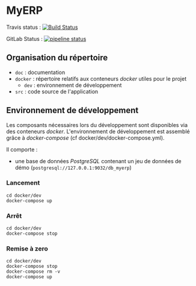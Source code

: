 # MyERP 

Travis status : [![Build Status](https://travis-ci.org/Toysurusse/Project-9-Test.svg?branch=master)](https://travis-ci.org/Toysurusse/Project-9-Test)

GitLab Status : [![pipeline status](https://gitlab.com/Toysurusse/Project9Test/badges/master/pipeline.svg)](https://gitlab.com/Toysurusse/Project9Test/commits/master)

## Organisation du répertoire

*   `doc` : documentation
*   `docker` : répertoire relatifs aux conteneurs _docker_ utiles pour le projet
    *   `dev` : environnement de développement
*   `src` : code source de l'application


## Environnement de développement

Les composants nécessaires lors du développement sont disponibles via des conteneurs _docker_.
L'environnement de développement est assemblé grâce à _docker-compose_
(cf docker/dev/docker-compose.yml).

Il comporte :

*   une base de données _PostgreSQL_ contenant un jeu de données de démo (`postgresql://127.0.0.1:9032/db_myerp`)



### Lancement

    cd docker/dev
    docker-compose up


### Arrêt

    cd docker/dev
    docker-compose stop


### Remise à zero

    cd docker/dev
    docker-compose stop
    docker-compose rm -v
    docker-compose up
